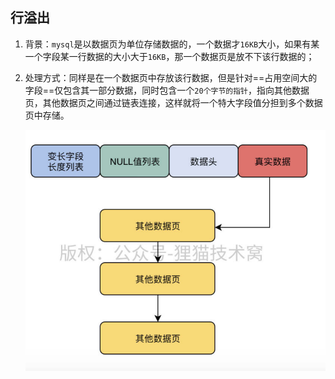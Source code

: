 ## 行溢出

1. 背景：`mysql`是以数据页为单位存储数据的，一个数据才`16KB`大小，如果有某一个字段某一行数据的大小大于`16KB`，那一个数据页是放不下该行数据的；

2. 处理方式：同样是在一个数据页中存放该行数据，但是针对==占用空间大的字段==仅包含其一部分数据，同时包含一个`20个字节的指针`，指向其他数据页，其他数据页之间通过链表连接，这样就将一个特大字段值分担到多个数据页中存储。

   ![image-20220623090315507](img/image-20220623090315507.png)

   